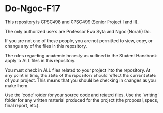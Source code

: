 # Do-Ngoc-F17

This repository is CPSC498 and CPSC499 (Senior Project I  and II).

The only authorized users are Professor Ewa Syta and Ngoc (Norah) Do.

If you are not one of these people, you are not permitted to view, copy,
or change any of the files in this repository. 

The rules regarding academic honesty as outlined in the Student Handbook apply 
to ALL files in this repository. 

You must check in ALL files related to your project into the repository.
At any point in time, the state of the repository should reflect the current state of 
your project. This means that you should be checking in changes as you make them.

Use the ‘code’ folder for your source code and related files.
Use the ‘writing’ folder for any written material produced for the project 
(the proposal, specs, final report, etc.).